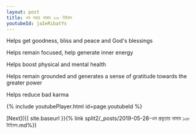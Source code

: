 ```yaml
---
layout: post
title: ওম সহায় নামায ১০৮ টাইমস
youtubeId: jaIeRibatYs
---
```

 
 
Helps get goodness, bliss and peace and God's blessings
 
Helps remain focused, help generate inner energy 
 
Helps boost physical and mental health 
 
Helps remain grounded and generates a sense of gratitude towards the greater power 
 
Helps reduce bad karma
 
 
 
 


{% include youtubePlayer.html id=page.youtubeId %}
 
[Next]({{ site.baseurl }}{% link  split2/_posts/2019-05-28-ওম প্রভূতায় নামায ১০৮ টাইমস.md%})
 
